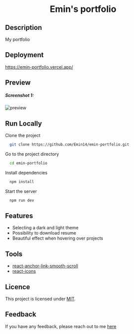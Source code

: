 <h1 align="center">Emin's portfolio</h1>

## Description

My portfolio


## Deployment

https://emin-portfolio.vercel.app/

## Preview

<h5>Screenshot 1:</h5>

![preview](https://user-images.githubusercontent.com/122212022/281495228-c48eba9b-99e8-4a79-9336-3564b9372464.jpg)


## Run Locally

Clone the project

```bash
  git clone https://github.com/Emin14/emin-portfolio.git
```

Go to the project directory

```bash
  cd emin-portfolio
```

Install dependencies

```bash
  npm install
```

Start the server

```bash
  npm run dev
```


## Features

- Selecting a dark and light theme
- Possibility to download resume
- Beautiful effect when hovering over projects


## Tools

- [react-anchor-link-smooth-scroll](https://www.npmjs.com/package/react-anchor-link-smooth-scroll)
- [react-icons](https://react-icons.github.io/react-icons/)

## Licence

This project is licensed under [MIT](LICENSE).

## Feedback

If you have any feedback, please reach out to me [here](https://www.linkedin.com/in/emin-agjaev/)